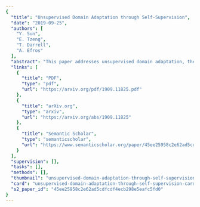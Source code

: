 ```yaml
---
{
  "title": "Unsupervised Domain Adaptation through Self-Supervision",
  "date": "2019-09-25",
  "authors": [
    "Y. Sun",
    "E. Tzeng",
    "T. Darrell",
    "A. Efros"
  ],
  "abstract": "This paper addresses unsupervised domain adaptation, the setting where labeled training data is available on a source domain, but the goal is to have good performance on a target domain with only unlabeled data. Like much of previous work, we seek to align the learned representations of the source and target domains while preserving discriminability. The way we accomplish alignment is by learning to perform auxiliary self-supervised task(s) on both domains simultaneously. Each self-supervised task brings the two domains closer together along the direction relevant to that task. Training this jointly with the main task classifier on the source domain is shown to successfully generalize to the unlabeled target domain. The presented objective is straightforward to implement and easy to optimize. We achieve state-of-the-art results on four out of seven standard benchmarks, and competitive results on segmentation adaptation. We also demonstrate that our method composes well with another popular pixel-level adaptation method.",
  "links": [
    {
      "title": "PDF",
      "type": "pdf",
      "url": "https://arxiv.org/pdf/1909.11825.pdf"
    },
    {
      "title": "arXiv.org",
      "type": "arxiv",
      "url": "https://arxiv.org/abs/1909.11825"
    },
    {
      "title": "Semantic Scholar",
      "type": "semanticscholar",
      "url": "https://www.semanticscholar.org/paper/45ee25958c2e62ad5cdfcdf4ecb298e5eafc5fd0"
    }
  ],
  "supervision": [],
  "tasks": [],
  "methods": [],
  "thumbnail": "unsupervised-domain-adaptation-through-self-supervision-thumb.jpg",
  "card": "unsupervised-domain-adaptation-through-self-supervision-card.jpg",
  "s2_paper_id": "45ee25958c2e62ad5cdfcdf4ecb298e5eafc5fd0"
}
---
```


